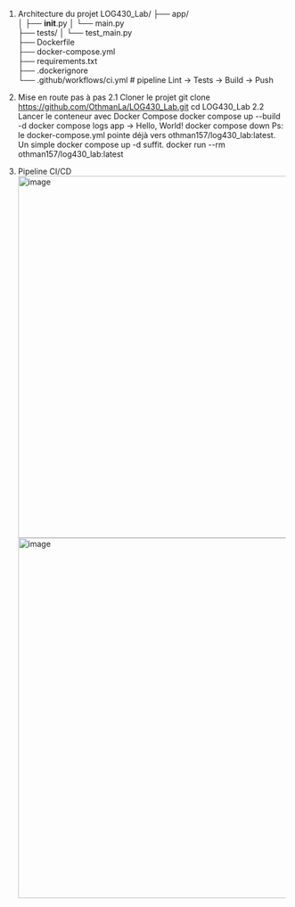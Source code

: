 
1. Architecture du projet
    LOG430_Lab/
    ├── app/                  
    │   ├── __init__.py
    │   └── main.py           
    ├── tests/
    │   └── test_main.py      
    ├── Dockerfile           
    ├── docker-compose.yml    
    ├── requirements.txt     
    ├── .dockerignore         
    └── .github/workflows/ci.yml  # pipeline Lint → Tests → Build → Push
   
2. Mise en route pas à pas
   2.1 Cloner le projet
     git clone https://github.com/OthmanLa/LOG430_Lab.git
      cd LOG430_Lab
   2.2 Lancer le conteneur avec Docker Compose
     docker compose up --build -d
     docker compose logs app
      → Hello, World!
     docker compose down
   Ps: le docker-compose.yml pointe déjà vers othman157/log430_lab:latest. Un simple docker compose up -d suffit.
   docker run --rm othman157/log430_lab:latest

4. Pipeline CI/CD
   <img width="650" alt="image" src="https://github.com/user-attachments/assets/d648a4de-3326-4e2d-9c38-840e87db22e7" />
   <img width="647" alt="image" src="https://github.com/user-attachments/assets/69dd34fd-ea16-4ca3-badd-10fcdc351110" />

   

   





   
